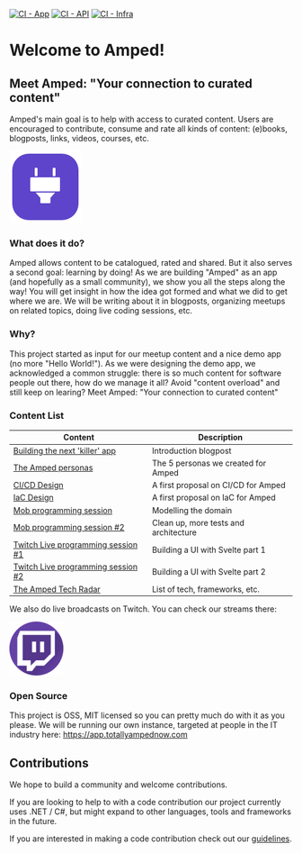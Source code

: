 [![CI - App](https://github.com/VXCompany/amped/actions/workflows/ci-app.yml/badge.svg)](https://github.com/VXCompany/amped/actions/workflows/ci-app.yml)
[![CI - API](https://github.com/VXCompany/amped/actions/workflows/ci-api.yml/badge.svg)](https://github.com/VXCompany/amped/actions/workflows/ci-api.yml)
[![CI - Infra](https://github.com/VXCompany/amped/actions/workflows/ci-infra.yml/badge.svg)](https://github.com/VXCompany/amped/actions/workflows/ci-infra.yml)

# Welcome to Amped!

## Meet Amped: "Your connection to curated content"

Amped's main goal is to help with access to curated content. Users are encouraged to contribute, consume and rate all kinds of content: (e)books, blogposts, links, videos, courses, etc.

![The Amped icon](amped-icon-128.png)

### What does it do?

Amped allows content to be catalogued, rated and shared. But it also serves a second goal: learning by doing! As we are building "Amped" as an app (and hopefully as a small community), we show you all the steps along the way! You will get insight in how the idea got formed and what we did to get where we are. We will be writing about it in blogposts, organizing meetups on related topics, doing live coding sessions, etc.

### Why?

This project started as input for our meetup content and a nice demo app (no more "Hello World!"). As we were designing the demo app, we acknowledged a common struggle: there is so much content for software people out there, how do we manage it all? Avoid "content overload" and still keep on learing? Meet Amped: "Your connection to curated content"

### Content List

| Content                                                                                       | Description                           |
| --------------------------------------------------------------------------------------------- | ------------------------------------- |
| [Building the next 'killer' app](https://vxcompany.com/insight/building-the-next-killer-app/) | Introduction blogpost                 |
| [The Amped personas ](./content/personas/personas.md)                                         | The 5 personas we created for Amped   |
| [CI/CD Design ](./content/designs/1_cicd/cicd.md)                                             | A first proposal on CI/CD for Amped   |
| [IaC Design ](./content/designs/2_infra_as_code/infra_as_code.md)                             | A first proposal on IaC for Amped     |
| [Mob programming session](./content/mobs/mob.md)                                              | Modelling the domain                  |
| [Mob programming session #2](./content/mobs/mob2.md)                                          | Clean up, more tests and architecture |
| [Twitch Live programming session #1](./content/mobs/live1.md)                                 | Building a UI with Svelte part 1          |
| [Twitch Live programming session #2](./content/mobs/live2.md)                                 | Building a UI with Svelte part 2          |
| [The Amped Tech Radar](./content/techradar/index.md) | List of tech, frameworks, etc. |


We also do live broadcasts on Twitch. You can check our streams there:

[![The Twitch logo](./twitch.png)](https://www.twitch.tv/totallyamped)

### Open Source

This project is OSS, MIT licensed so you can pretty much do with it as you please. We will be running our own instance, targeted at people in the IT industry here: https://app.totallyampednow.com

## Contributions

We hope to build a community and welcome contributions. 

If you are looking to help to with a code contribution our project currently uses .NET / C#, but might expand to other languages, tools and frameworks in the future. 

If you are interested in making a code contribution check out our [guidelines](contribute.md).
